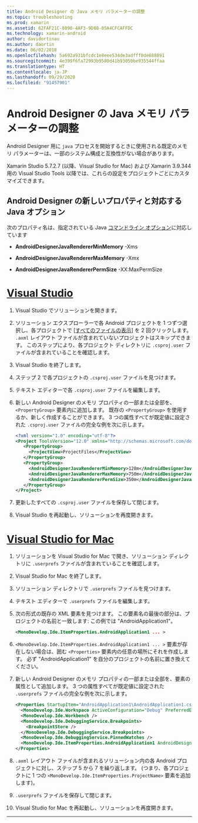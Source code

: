```yaml
---
title: Android Designer の Java メモリ パラメーターの調整
ms.topic: troubleshooting
ms.prod: xamarin
ms.assetid: 62FAF21C-8090-4AF3-9D88-05A4CFCAFFDC
ms.technology: xamarin-android
author: davidortinau
ms.author: daortin
ms.date: 06/02/2018
ms.openlocfilehash: 5a692a931bfcdc1e8eee534de3adfff0de688891
ms.sourcegitcommit: 4e399f6fa72993b9580d41b93050be935544ffaa
ms.translationtype: HT
ms.contentlocale: ja-JP
ms.lasthandoff: 09/29/2020
ms.locfileid: "91457901"
---
```

# <a name="adjusting-java-memory-parameters-for-the-android-designer"></a>Android Designer の Java メモリ パラメーターの調整

Android Designer 用に `java` プロセスを開始するときに使用される既定のメモリ パラメーターは、一部のシステム構成と互換性がない場合があります。

Xamarin Studio 5.7.2.7 (以降、Visual Studio for Mac) および Xamarin 3.9.344 用の Visual Studio Tools 以降では、これらの設定をプロジェクトごとにカスタマイズできます。

## <a name="new-android-designer-properties-and-corresponding-java-options"></a>Android Designer の新しいプロパティと対応する Java オプション

次のプロパティ名は、指定されている Java [コマンドライン オプション](https://docs.oracle.com/javase/7/docs/technotes/tools/windows/java.html)に対応しています

- **AndroidDesignerJavaRendererMinMemory** -Xms

- **AndroidDesignerJavaRendererMaxMemory** -Xmx

- **AndroidDesignerJavaRendererPermSize** -XX:MaxPermSize

# <a name="visual-studio"></a>[Visual Studio](#tab/windows)

1. Visual Studio でソリューションを開きます。

2. ソリューション エクスプローラーで各 Android プロジェクトを 1 つずつ選択し、各プロジェクトで [[すべてのファイルの表示]](/previous-versions/visualstudio/visual-studio-2008/4afxey9h(v=vs.90)) を 2 回クリックします。 `.axml` レイアウト ファイルが含まれていないプロジェクトはスキップできます。 このステップにより、各プロジェクト ディレクトリに `.csproj.user` ファイルが含まれていることを確認します。

3. Visual Studio を終了します。

4. ステップ 2 で各プロジェクトの `.csproj.user` ファイルを見つけます。

5. テキスト エディターで各 `.csproj.user` ファイルを編集します。

6. 新しい Android Designer のメモリ プロパティの一部または全部を、`<PropertyGroup>` 要素内に追加します。 既存の `<PropertyGroup>` を使用するか、新しく作成することができます。 3 つの属性すべてが既定値に設定された `.csproj.user` ファイルの完全な例を次に示します。

    ```xml
    <?xml version="1.0" encoding="utf-8"?>
    <Project ToolsVersion="12.0" xmlns="http://schemas.microsoft.com/developer/msbuild/2003">
       <PropertyGroup>
         <ProjectView>ProjectFiles</ProjectView>
       </PropertyGroup>
       <PropertyGroup>
         <AndroidDesignerJavaRendererMinMemory>128m</AndroidDesignerJavaRendererMinMemory>
         <AndroidDesignerJavaRendererMaxMemory>750m</AndroidDesignerJavaRendererMaxMemory>
         <AndroidDesignerJavaRendererPermSize>350m</AndroidDesignerJavaRendererPermSize>
       </PropertyGroup>
    </Project>
    ```

7. 更新したすべての `.csproj.user` ファイルを保存して閉じます。

8. Visual Studio を再起動し、ソリューションを再度開きます。

# <a name="visual-studio-for-mac"></a>[Visual Studio for Mac](#tab/macos)

1. ソリューションを Visual Studio for Mac で開き、ソリューション ディレクトリに `.userprefs` ファイルが含まれていることを確認します。

2. Visual Studio for Mac を終了します。

3. ソリューション ディレクトリで `.userprefs` ファイルを見つけます。

4. テキスト エディターで `.userprefs` ファイルを編集します。

5. 次の形式の既存の XML 要素を見つけます。 この要素名の最後の部分は、プロジェクトの名前と一致します: この例では "AndroidApplication1"。

    ```xml
    <MonoDevelop.Ide.ItemProperties.AndroidApplication1 ... >
    ```

6. `<MonoDevelop.Ide.ItemProperties.AndroidApplication1 ... >` 要素が存在しない場合は、囲む `<Properties>` 要素内の任意の場所にそれを作成します。 必ず "AndroidApplication1" を自分のプロジェクトの名前に置き換えてください。

7. 新しい Android Designer のメモリ プロパティの一部または全部を、要素の属性として追加します。 3 つの属性すべてが既定値に設定された `.userprefs` ファイルの完全な例を次に示します。

    ```xml
    <Properties StartupItem="AndroidApplication1\AndroidApplication1.csproj">
      <MonoDevelop.Ide.Workspace ActiveConfiguration="Debug" PreferredExecutionTarget="Android.SelectDevice" />
      <MonoDevelop.Ide.Workbench />
      <MonoDevelop.Ide.DebuggingService.Breakpoints>
        <BreakpointStore />
      </MonoDevelop.Ide.DebuggingService.Breakpoints>
      <MonoDevelop.Ide.DebuggingService.PinnedWatches />
      <MonoDevelop.Ide.ItemProperties.AndroidApplication1 AndroidDesignerJavaRendererMinMemory="128m" AndroidDesignerJavaRendererMaxMemory="750m" AndroidDesignerJavaRendererPermSize="350m" />
    </Properties>
    ```

8. `.axml` レイアウト ファイルが含まれるソリューション内の各 Android プロジェクトに対し、ステップ 5 から 7 を繰り返します。 (つまり、各プロジェクトに 1 つの `<MonoDevelop.Ide.ItemProperties.ProjectName>` 要素を追加します)。

9. `.userprefs` ファイルを保存して閉じます。

10. Visual Studio for Mac を再起動し、ソリューションを再度開きます。

-----